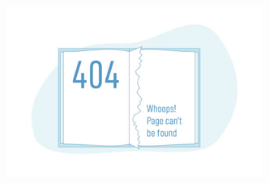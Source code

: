 ![404 not found](https://github.com/bayugustiparaya/list-api-indonesia/blob/main/docs/_media/404/404.jpg)